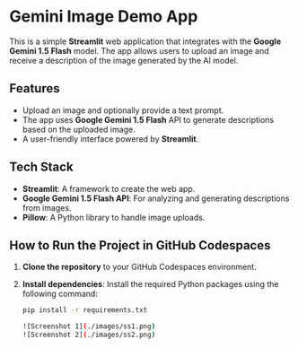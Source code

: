 # Gemini Image Demo App

This is a simple **Streamlit** web application that integrates with the **Google Gemini 1.5 Flash** model. The app allows users to upload an image and receive a description of the image generated by the AI model.

## Features

- Upload an image and optionally provide a text prompt.
- The app uses **Google Gemini 1.5 Flash** API to generate descriptions based on the uploaded image.
- A user-friendly interface powered by **Streamlit**.

## Tech Stack

- **Streamlit**: A framework to create the web app.
- **Google Gemini 1.5 Flash API**: For analyzing and generating descriptions from images.
- **Pillow**: A Python library to handle image uploads.

## How to Run the Project in GitHub Codespaces

1. **Clone the repository** to your GitHub Codespaces environment.

2. **Install dependencies**:
   Install the required Python packages using the following command:

   ```bash
   pip install -r requirements.txt

   ![Screenshot 1](./images/ss1.png)
   ![Screenshot 2](./images/ss2.png)

